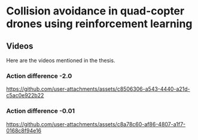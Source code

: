 # Collision avoidance in quad-copter drones using reinforcement learning

## Videos
Here are the videos mentioned in the thesis.

### Action difference -2.0
https://github.com/user-attachments/assets/c8506306-a543-4440-a21d-c5ac0e922b22

### Action difference -0.01
https://github.com/user-attachments/assets/c8a78c60-af86-4807-a1f7-0168c8f94e16


